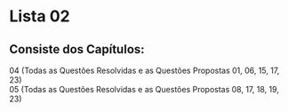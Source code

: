 # Lista 02 

## Consiste dos Capítulos:
 04 (Todas as Questões Resolvidas e as Questões Propostas 01, 06, 15, 17, 23) <br>
 05 (Todas as Questões Resolvidas e as Questões Propostas 08, 17, 18, 19, 23)
